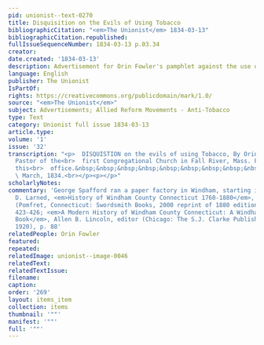 ```yaml
---
pid: unionist--text-0270
title: Disquisition on the Evils of Using Tobacco
bibliographicCitation: "<em>The Unionist</em> 1834-03-13"
bibliographicCitation.republished: 
fullIssueSequenceNumber: 1834-03-13 p.03.34
creator: 
date.created: '1834-03-13'
description: Advertisement for Orin Fowler's pamphlet against the use of tobacco
language: English
publisher: The Unionist
IsPartOf: 
rights: https://creativecommons.org/publicdomain/mark/1.0/
source: "<em>The Unionist</em>"
subject: Advertisements; Allied Reform Movements - Anti-Tobacco
type: Text
category: Unionist full issue 1834-03-13
article.type: 
volume: '1'
issue: '32'
transcription: "<p>  DISQUISTION on the evils of using Tobacco, By Orin Fowler, A.M.
  Pastor of the<br>  first Congregational Church in Fall River, Mass. For sale at
  this<br>  office.&nbsp;&nbsp;&nbsp;&nbsp;&nbsp;&nbsp;&nbsp;&nbsp;&nbsp;&nbsp;&nbsp;&nbsp;&nbsp;<br>
  \ March, 1834.<br></p><p></p>"
scholarlyNotes: 
commentary: 'George Spafford ran a paper factory in Windham, starting in 1830. Ellen
  D. Larned, <em>History of Windham County Connecticut 1760-1880</em>, two volumes
  (Pomfret, Connecticut: Swordsmith Books, 2000 reprint of 1880 edition), v. 2, p.
  423-426; <em>A Modern History of Windham County Connecticut: A Windham County Treasure
  Book</em>, Allen B. Lincoln, editor (Chicago: The S.J. Clarke Publishing Company,
  1920), p. 88'
relatedPeople: Orin Fowler
featured: 
repeated: 
relatedImage: unionist--image-0046
relatedText: 
relatedTextIssue: 
filename: 
caption: 
order: '269'
layout: items_item
collection: items
thumbnail: '""'
manifest: '""'
full: '""'
---
```

